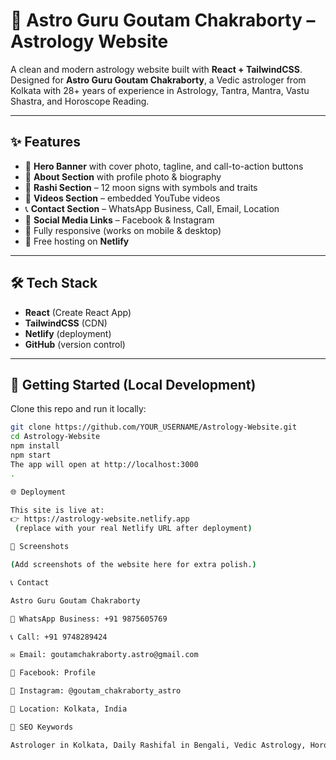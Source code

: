 # 🌟 Astro Guru Goutam Chakraborty – Astrology Website  

A clean and modern astrology website built with **React + TailwindCSS**.  
Designed for **Astro Guru Goutam Chakraborty**, a Vedic astrologer from Kolkata with 28+ years of experience in Astrology, Tantra, Mantra, Vastu Shastra, and Horoscope Reading.  

---

## ✨ Features
- 🎉 **Hero Banner** with cover photo, tagline, and call-to-action buttons  
- 🙏 **About Section** with profile photo & biography  
- 🌙 **Rashi Section** – 12 moon signs with symbols and traits  
- 🎥 **Videos Section** – embedded YouTube videos  
- 📞 **Contact Section** – WhatsApp Business, Call, Email, Location  
- 🔗 **Social Media Links** – Facebook & Instagram  
- 📱 Fully responsive (works on mobile & desktop)  
- 🚀 Free hosting on **Netlify**  

---

## 🛠️ Tech Stack
- **React** (Create React App)  
- **TailwindCSS** (CDN)  
- **Netlify** (deployment)  
- **GitHub** (version control)  

---

## 🚀 Getting Started (Local Development)
Clone this repo and run it locally:  
```bash
git clone https://github.com/YOUR_USERNAME/Astrology-Website.git
cd Astrology-Website
npm install
npm start
The app will open at http://localhost:3000
.

🌐 Deployment

This site is live at:
👉 https://astrology-website.netlify.app
 (replace with your real Netlify URL after deployment)

📸 Screenshots

(Add screenshots of the website here for extra polish.)

📞 Contact

Astro Guru Goutam Chakraborty

📲 WhatsApp Business: +91 9875605769

📞 Call: +91 9748289424

✉️ Email: goutamchakraborty.astro@gmail.com

🔗 Facebook: Profile

🔗 Instagram: @goutam_chakraborty_astro

📍 Location: Kolkata, India

🔮 SEO Keywords

Astrologer in Kolkata, Daily Rashifal in Bengali, Vedic Astrology, Horoscope Reading, Remedies, Vastu Shastra